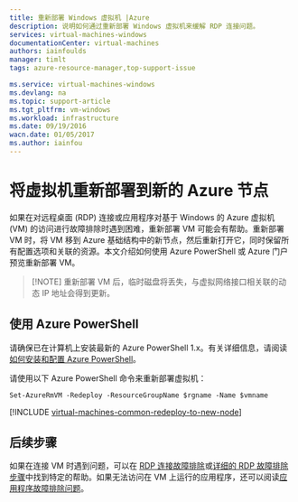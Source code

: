 ```yaml
---
title: 重新部署 Windows 虚拟机 |Azure
description: 说明如何通过重新部署 Windows 虚拟机来缓解 RDP 连接问题。
services: virtual-machines-windows
documentationCenter: virtual-machines
authors: iainfoulds
manager: timlt
tags: azure-resource-manager,top-support-issue

ms.service: virtual-machines-windows
ms.devlang: na
ms.topic: support-article
ms.tgt_pltfrm: vm-windows
ms.workload: infrastructure
ms.date: 09/19/2016
wacn.date: 01/05/2017
ms.author: iainfou
---
```


# 将虚拟机重新部署到新的 Azure 节点

如果在对远程桌面 (RDP) 连接或应用程序对基于 Windows 的 Azure 虚拟机 (VM) 的访问进行故障排除时遇到困难，重新部署 VM 可能会有帮助。重新部署 VM 时，将 VM 移到 Azure 基础结构中的新节点，然后重新打开它，同时保留所有配置选项和关联的资源。本文介绍如何使用 Azure PowerShell 或 Azure 门户预览重新部署 VM。

> [!NOTE] 重新部署 VM 后，临时磁盘将丢失，与虚拟网络接口相关联的动态 IP 地址会得到更新。

## 使用 Azure PowerShell

请确保已在计算机上安装最新的 Azure PowerShell 1.x。有关详细信息，请阅读[如何安装和配置 Azure PowerShell](https://docs.microsoft.com/powershell/azureps-cmdlets-docs)。

请使用以下 Azure PowerShell 命令来重新部署虚拟机：

	Set-AzureRmVM -Redeploy -ResourceGroupName $rgname -Name $vmname 

[!INCLUDE [virtual-machines-common-redeploy-to-new-node](../../includes/virtual-machines-common-redeploy-to-new-node.md)]

## 后续步骤
如果在连接 VM 时遇到问题，可以在 [RDP 连接故障排除](./virtual-machines-windows-troubleshoot-rdp-connection.md)或[详细的 RDP 故障排除步骤](./virtual-machines-windows-detailed-troubleshoot-rdp.md)中找到特定的帮助。如果无法访问在 VM 上运行的应用程序，还可以阅读[应用程序故障排除问题](./virtual-machines-windows-troubleshoot-app-connection.md)。

<!---HONumber=Mooncake_Quality_Review_1202_2016-->
